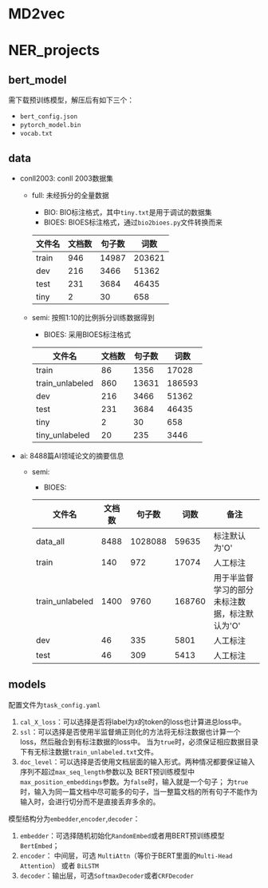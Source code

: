 # MD2vec

# NER_projects
## bert_model
需下载预训练模型，解压后有如下三个：
- `bert_config.json`
- `pytorch_model.bin`
- `vocab.txt`

## data
- conll2003: conll 2003数据集
    - full: 未经拆分的全量数据
        - BIO: BIO标注格式，其中`tiny.txt`是用于调试的数据集
        - BIOES: BIOES标注格式，通过`bio2bioes.py`文件转换而来
            
        |文件名|文档数|句子数|词数|
        |----|-----|----|----|
        |train|946|14987|203621|
        |dev|216|3466|51362|
        |test|231|3684|46435|
        |tiny|2|30|658|
            
    - semi: 按照1:10的比例拆分训练数据得到
        - BIOES: 采用BIOES标注格式
        
        |文件名|文档数|句子数|词数|
        |----|-----|----|----|
        |train|86|1356|17028|
        |train_unlabeled|860|13631|186593|
        |dev|216|3466|51362|
        |test|231|3684|46435|
        |tiny|2|30|658|
        |tiny_unlabeled|20|235|3446|
            
- ai: 8488篇AI领域论文的摘要信息
    - semi:
        - BIOES:
        
        |文件名|文档数|句子数|词数|备注|
        |----|-----|----|----|---|
        |data_all|8488|1028088|59635|标注默认为'O'|
        |train|140|972|17074|人工标注|
        |train_unlabeled|1400|9760|168760|用于半监督学习的部分未标注数据，标注默认为'O'|
        |dev|46|335|5801|人工标注|
        |test|46|309|5413|人工标注|

## models
配置文件为`task_config.yaml`
1. `cal_X_loss`：可以选择是否将label为`X`的token的loss也计算进总loss中。
2. `ssl`：可以选择是否使用半监督熵正则化的方法将无标注数据也计算一个loss，然后融合到有标注数据的loss中。
当为`true`时，必须保证相应数据目录下有无标注数据`train_unlabeled.txt`文件。
3. `doc_level`：可以选择是否使用文档层面的输入形式。两种情况都要保证输入序列不超过`max_seq_length`参数以及
BERT预训练模型中`max_position_embeddings`参数。为`false`时，输入就是一个句子；
为`true`时，输入为同一篇文档中尽可能多的句子，当一整篇文档的所有句子不能作为输入时，会进行切分而不是直接丢弃多余的。

模型结构分为`embedder`,`encoder`,`decoder`：
1. `embedder`：可选择随机初始化`RandomEmbed`或者用BERT预训练模型`BertEmbed`；
2. `encoder`： 中间层，可选 `MultiAttn`（等价于BERT里面的`Multi-Head Attention`） 或者 `BiLSTM`
3. `decoder`：输出层，可选`SoftmaxDecoder`或者`CRFDecoder`


